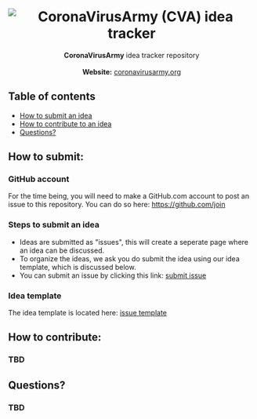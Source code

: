 <h1 align="center">
   <img src="https://via.placeholder.com/640x360" alt="CoronaVirusArmy (CVA) idea tracker" title="CoronaVirusArmy (CVA) idea tracker" />
</h1>
<p align="center">  

 
</p>

<p align="center">
  <strong>CoronaVirusArmy</strong> idea tracker repository <br> <br>
  <span><strong>Website:</strong> <a href="[https://coronavirusarmy.org/](https://coronavirusarmy.org/)">coronavirusarmy.org</a></span><br>

</p>

## Table of contents

  * [How to submit an idea](#how-to-submit)
  * [How to contribute to an idea](#how-to-contribute)
  * [Questions?](#questions)

<h2 id="how-to-submit">How to submit:</h2>

### GitHub account

For the time being, you will need to make a GitHub.com account to post an issue to this repository. You can do so here: https://github.com/join

### Steps to submit an idea

* Ideas are submitted as "issues", this will create a seperate page where an idea can be discussed.   
* To organize the ideas, we ask you do submit the idea using our idea template, which is discussed below.  
* You can submit an issue by clicking this link: [submit issue](https://github.com/CoronavirusArmy/idea-tracker/issues/new/choose)

### Idea template

The idea template is located here: [issue template](.github/ISSUE_TEMPLATE/idea-template.md)

<h2 id="how-to-contribute">How to contribute:</h2>

### **TBD**

<h2 id="questions">Questions?</h2>

### **TBD**
